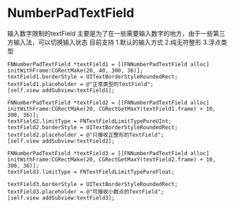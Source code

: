 # NumberPadTextField
输入数字限制的textField 
主要是为了在一些需要输入数字的地方，由于一些第三方输入法，可以切换输入状态
目前支持
1.默认的输入方式
2.纯无符整形
3.浮点类型

    FNNumberPadTextField *textField1 = [[FNNumberPadTextField alloc] initWithFrame:CGRectMake(20, 40, 300, 36)];
    textField1.borderStyle = UITextBorderStyleRoundedRect;
    textField1.placeholder = @"正常类型的TextField";
    [self.view addSubview:textField1];
    
    FNNumberPadTextField *textField2 = [[FNNumberPadTextField alloc] initWithFrame:CGRectMake(20, CGRectGetMaxY(textField1.frame) + 10, 300, 36)];
    textField2.limitType = FNTextFieldLimitTypePureUInt;
    textField2.borderStyle = UITextBorderStyleRoundedRect;
    textField2.placeholder = @"只接收正整形的TextField";
    [self.view addSubview:textField2];
    
    FNNumberPadTextField *textField3 = [[FNNumberPadTextField alloc] initWithFrame:CGRectMake(20, CGRectGetMaxY(textField2.frame) + 10, 300, 36)];
    textField3.limitType = FNTextFieldLimitTypePureFloat;

    textField3.borderStyle = UITextBorderStyleRoundedRect;
    textField3.placeholder = @"可接收小数点的TextField";
    [self.view addSubview:textField3];
